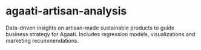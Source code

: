 # agaati-artisan-analysis
Data-driven insights on artisan-made sustainable products to guide business strategy for Agaati. Includes regression models, visualizations and marketing recommendations.
